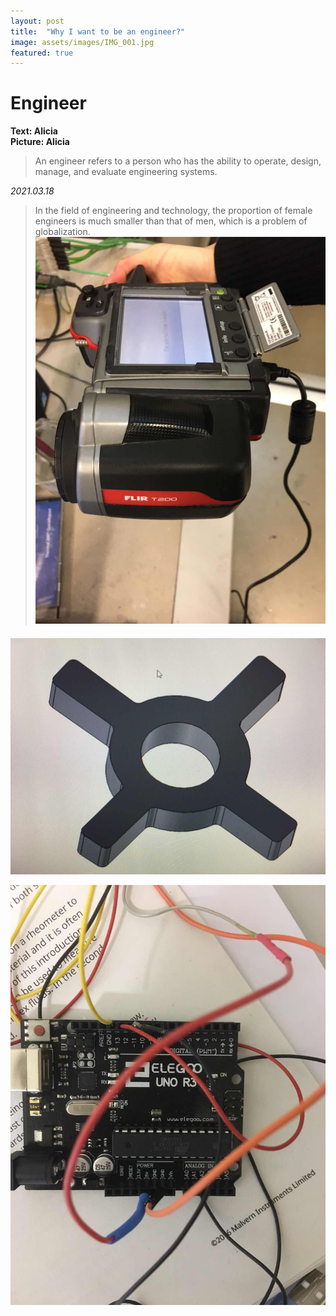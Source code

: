 ```yaml
---
layout: post
title:  "Why I want to be an engineer?"
image: assets/images/IMG_001.jpg
featured: true
---
```


# Engineer
**Text: Alicia**  
**Picture: Alicia**  

> An engineer refers to a person who has the ability to operate, design, manage, and evaluate engineering systems.

_2021.03.18_
> In the field of engineering and technology, the proportion of female engineers is much smaller than that of men, which is a problem of globalization.
![501](../assets/images/IMG_002.jpg)

#### 


![502](../assets/images/IMG_003.jpg)

![503](../assets/images/IMG_004.jpg)

